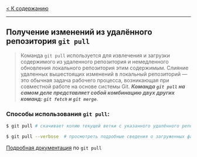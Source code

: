 [< К содержанию](./readme.md)
***
## Получение изменений из удалённого репозитория `git pull`

>Команда `git pull` используется для извлечения и загрузки содержимого из удаленного репозитория и немедленного обновления локального репозитория этим содержимым. Слияние удаленных вышестоящих изменений в локальный репозиторий — это обычная задача рабочего процесса, возникающая при совместной работе на основе системы Git. ***Команда `git pull` на самом деле представляет собой комбинацию двух других команд: `git fetch` и `git merge`***.

### Cпособы использования `git pull`:

```bash
$ git pull # скачивает копию текущей ветки с указанного удалённого репозитория и объединяет её с локальной копией

$ git pull --verbose  # просмотреть подробные сведения о загруженных файлах с помощью флага --verbose
```

[Подробная документация](https://git-scm.com/docs/git-pull) по `git pull`